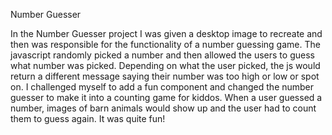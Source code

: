 Number Guesser

In the Number Guesser project I was given a desktop image to recreate and then was responsible for the functionality of a number guessing game. The javascript randomly picked a number and then allowed the users to guess what number was picked. Depending on what the user picked, the js would return a different message saying their number was too high or low or spot on. I challenged myself to add a fun component and changed the number guesser to make it into a counting game for kiddos. When a user guessed a number, images of barn animals would show up and the user had to count them to guess again. It was quite fun!
